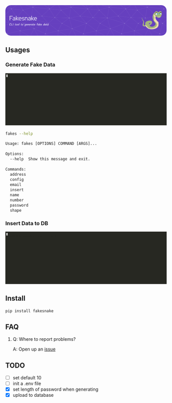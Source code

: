 ![FakeSnake_Logo](https://raw.githubusercontent.com/Vin-Cento/fakesnake/master/assets/banner.png)

## Usages

### Generate Fake Data

![generate demo](assets/generate_demo.gif)

```bash
fakes --help
```

    Usage: fakes [OPTIONS] COMMAND [ARGS]...

    Options:
      --help  Show this message and exit.

    Commands:
      address
      config
      email
      insert
      name
      number
      password
      shape

### Insert Data to DB

![insert demo](assets/insert_demo.gif)

## Install

```bash
pip install fakesnake
```

## FAQ

1.  Q: Where to report problems?

    A: Open up an [issue](https://github.com/Vin-Cento/fakesnake/issues/new)

## TODO

- [ ] set default 10
- [ ] init a .env file
- [x] set length of password when generating
- [x] upload to database
